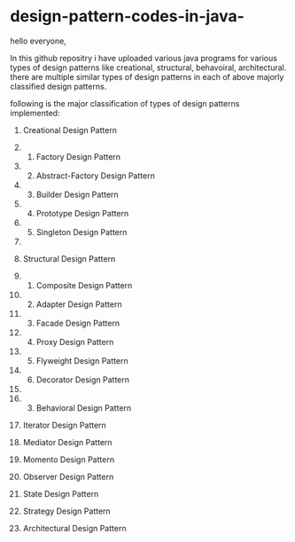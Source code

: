 # design-pattern-codes-in-java-

hello everyone,

In this github repositry i have uploaded various java programs for various types of design patterns like creational, structural, behavoiral, architectural. 
there are multiple similar types of design patterns in each of above majorly classified design patterns.

following is the major classification of types of design patterns implemented:
1. Creational Design Pattern 
2. 1. Factory Design Pattern 
3. 2. Abstract-Factory Design Pattern
4. 3. Builder Design Pattern 
5. 4. Prototype Design Pattern 
6. 5. Singleton Design Pattern
7. 
8. Structural Design Pattern 
9.  1. Composite Design Pattern 
10. 2. Adapter Design Pattern 
11. 3. Facade Design Pattern
12. 4. Proxy Design Pattern
14. 5. Flyweight Design Pattern 
15. 6. Decorator Design Pattern 
16. 
17. 3. Behavioral Design Pattern
21. Iterator Design Pattern
22. Mediator Design Pattern
23. Momento Design Pattern
24. Observer Design Pattern
25. State Design Pattern
26. Strategy Design Pattern

30. Architectural Design Pattern
